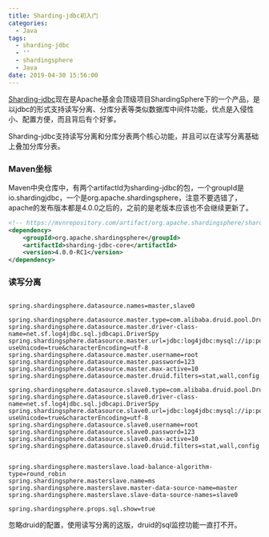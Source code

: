 ```yaml
---
title: Sharding-jdbc初入门
categories:
  - Java
tags:
  - sharding-jdbc
  - ''
  - shardingsphere
  - Java
date: 2019-04-30 15:56:00
---
```

[Sharding-jdbc](https://shardingsphere.apache.org/document/current/cn/overview/)现在是Apache基金会顶级项目ShardingSphere下的一个产品，是以jdbc的形式支持读写分离、分库分表等类似数据库中间件功能，优点是入侵性小、配置方便，而且背后有个好爹。

Sharding-jdbc支持读写分离和分库分表两个核心功能，并且可以在读写分离基础上叠加分库分表。

### Maven坐标
Maven中央仓库中，有两个artifactId为sharding-jdbc的包，一个groupId是io.shardingjdbc，一个是org.apache.shardingsphere，注意不要选错了，apache的发布版本都是4.0.0之后的，之前的是老版本应该也不会继续更新了。
``` xml
<!-- https://mvnrepository.com/artifact/org.apache.shardingsphere/sharding-jdbc-core -->
<dependency>
    <groupId>org.apache.shardingsphere</groupId>
    <artifactId>sharding-jdbc-core</artifactId>
    <version>4.0.0-RC1</version>
</dependency>
```


### 读写分离
``` properties

spring.shardingsphere.datasource.names=master,slave0

spring.shardingsphere.datasource.master.type=com.alibaba.druid.pool.DruidDataSource
spring.shardingsphere.datasource.master.driver-class-name=net.sf.log4jdbc.sql.jdbcapi.DriverSpy
spring.shardingsphere.datasource.master.url=jdbc:log4jdbc:mysql://ip:port/db?useUnicode=true&characterEncoding=utf-8
spring.shardingsphere.datasource.master.username=root
spring.shardingsphere.datasource.master.password=123
spring.shardingsphere.datasource.master.max-active=10
spring.shardingsphere.datasource.master.druid.filters=stat,wall,config

spring.shardingsphere.datasource.slave0.type=com.alibaba.druid.pool.DruidDataSource
spring.shardingsphere.datasource.slave0.driver-class-name=net.sf.log4jdbc.sql.jdbcapi.DriverSpy
spring.shardingsphere.datasource.slave0.url=jdbc:log4jdbc:mysql://ip:port/db?useUnicode=true&characterEncoding=utf-8
spring.shardingsphere.datasource.slave0.username=root
spring.shardingsphere.datasource.slave0.password=123
spring.shardingsphere.datasource.slave0.max-active=10
spring.shardingsphere.datasource.slave0.druid.filters=stat,wall,config


spring.shardingsphere.masterslave.load-balance-algorithm-type=round_robin
spring.shardingsphere.masterslave.name=ms
spring.shardingsphere.masterslave.master-data-source-name=master
spring.shardingsphere.masterslave.slave-data-source-names=slave0

spring.shardingsphere.props.sql.show=true
```
忽略druid的配置，使用读写分离的这版，druid的sql监控功能一直打不开。